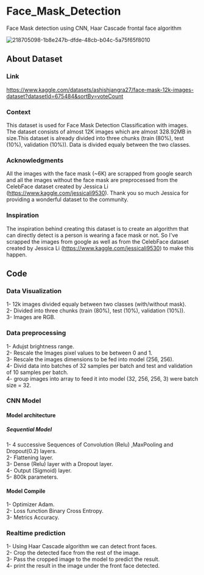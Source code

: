 # Face_Mask_Detection
Face Mask detection using CNN, Haar Cascade frontal face algorithm

![218705098-1b8e247b-dfde-48cb-b04c-5a75f65f8010](https://user-images.githubusercontent.com/119114379/218714006-a18c0891-9ff3-4f5f-8426-3f9727f97379.png)

## About Dataset

### Link
https://www.kaggle.com/datasets/ashishjangra27/face-mask-12k-images-dataset?datasetId=675484&sortBy=voteCount

### Context
This dataset is used for Face Mask Detection Classification with images. The dataset consists of almost 12K images which are almost 328.92MB in size.This dataset is already divided into three chunks (train (80%), test (10%), validation (10%)). Data is divided equaly between the two classes.

### Acknowledgments
All the images with the face mask (~6K) are scrapped from google search and all the images without the face mask are preprocessed from the CelebFace dataset created by Jessica Li (https://www.kaggle.com/jessicali9530). Thank you so much Jessica for providing a wonderful dataset to the community.

### Inspiration
The inspiration behind creating this dataset is to create an algorithm that can directly detect is a person is wearing a face mask or not. So I've scrapped the images from google as well as from the CelebFace dataset created by Jessica Li (https://www.kaggle.com/jessicali9530) to make this happen.


## Code

### Data Visualization
1- 12k images divided equaly between two classes (with/without mask).   
2- Divided into three chunks (train (80%), test (10%), validation (10%)).   
3- Images are RGB.   

### Data preprocessing
1- Adujst brightness range.   
2- Rescale the Images pixel values to be between 0 and 1.   
3- Rescale the images dimensions to be fed into model (256, 256).   
4- Divid data into batches of 32 samples per batch and test and validation of 10 samples per batch.   
4- group images into array to feed it into model (32, 256, 256, 3) were batch size = 32.   

### CNN Model
#### Model architecture
##### Sequential Model
1- 4 successive Sequences of Convolution (Relu) ,MaxPooling and Dropout(0.2) layers.   
2- Flattening layer.   
3- Dense (Relu) layer with a Dropout layer.   
4- Output (Sigmoid) layer.   
5- 800k parameters.
#### Model Compile
1- Optimizer Adam.   
2- Loss function Binary Cross Entropy.    
3- Metrics Accuracy.    
### Realtime prediction
1- Using Haar Cascade algorithm we can detect front faces.   
2- Crop the detected face from the rest of the image.      
3- Pass the cropped image to the model to predict the result.   
4- print the result in the image under the front face detected.   




